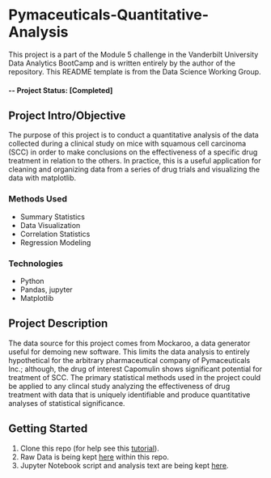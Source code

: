 # Pymaceuticals-Quantitative-Analysis
This project is a part of the Module 5 challenge in the Vanderbilt University Data Analytics BootCamp and is written entirely by the author of the repository. This README template is from the Data Science Working Group.

#### -- Project Status: [Completed]

## Project Intro/Objective
The purpose of this project is to conduct a quantitative analysis of the data collected during a clinical study on mice with squamous cell carcinoma (SCC) in order to make conclusions on the effectiveness of a specific drug treatment in relation to the others. In practice, this is a useful application for cleaning and organizing data from a series of drug trials and visualizing the data with matplotlib. 

### Methods Used
* Summary Statistics
* Data Visualization
* Correlation Statistics
* Regression Modeling

### Technologies
* Python
* Pandas, jupyter
* Matplotlib

## Project Description
The data source for this project comes from Mockaroo, a data generator useful for demoing new software. This limits the data analysis to entirely hypothetical for the arbitrary pharmaceutical company of Pymaceuticals Inc.; although, the drug of interest Capomulin shows significant potential for treatment of SCC. The primary statistical methods used in the project could be applied to any clincal study analyzing the effectiveness of drug treatment with data that is uniquely identifiable and produce quantitative analyses of statistical significance. 

## Getting Started

1. Clone this repo (for help see this [tutorial](https://help.github.com/articles/cloning-a-repository/)).
2. Raw Data is being kept [here](Pymaceuticals/data) within this repo.    
3. Jupyter Notebook script and analysis text are being kept [here]([Pymaceuticals](https://github.com/kkosek-dev/Pymaceuticals-Quantitative-Analysis/tree/417a6750b45b0b000be5b4ae533f6164950c035b/Pymaceuticals)https://github.com/kkosek-dev/Pymaceuticals-Quantitative-Analysis/tree/417a6750b45b0b000be5b4ae533f6164950c035b/Pymaceuticals).
   
